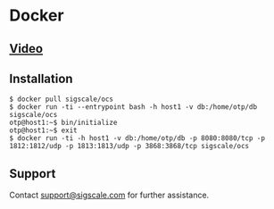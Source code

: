 # Docker

## [Video](<https://www.youtube.com/watch?v=YnQWBLxPoO8>)

## Installation
	$ docker pull sigscale/ocs
	$ docker run -ti --entrypoint bash -h host1 -v db:/home/otp/db sigscale/ocs
	otp@host1:~$ bin/initialize
	otp@host1:~$ exit
	$ docker run -ti -h host1 -v db:/home/otp/db -p 8080:8080/tcp -p 1812:1812/udp -p 1813:1813/udp -p 3868:3868/tcp sigscale/ocs

## Support
Contact <support@sigscale.com> for further assistance.

